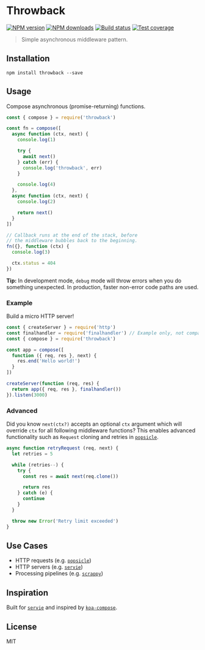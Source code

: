 # Throwback

[![NPM version](https://img.shields.io/npm/v/throwback.svg?style=flat)](https://npmjs.org/package/throwback)
[![NPM downloads](https://img.shields.io/npm/dm/throwback.svg?style=flat)](https://npmjs.org/package/throwback)
[![Build status](https://img.shields.io/travis/serviejs/throwback.svg?style=flat)](https://travis-ci.org/serviejs/throwback)
[![Test coverage](https://img.shields.io/coveralls/serviejs/throwback.svg?style=flat)](https://coveralls.io/r/serviejs/throwback?branch=master)

> Simple asynchronous middleware pattern.

## Installation

```
npm install throwback --save
```

## Usage

Compose asynchronous (promise-returning) functions.

```js
const { compose } = require('throwback')

const fn = compose([
  async function (ctx, next) {
    console.log(1)

    try {
      await next()
    } catch (err) {
      console.log('throwback', err)
    }

    console.log(4)
  },
  async function (ctx, next) {
    console.log(2)

    return next()
  }
])

// Callback runs at the end of the stack, before
// the middleware bubbles back to the beginning.
fn({}, function (ctx) {
  console.log(3)

  ctx.status = 404
})
```

**Tip:** In development mode, `debug` mode will throw errors when you do something unexpected. In production, faster non-error code paths are used.

### Example

Build a micro HTTP server!

```js
const { createServer } = require('http')
const finalhandler = require('finalhandler') // Example only, not compatible with single `ctx` arg.
const { compose } = require('throwback')

const app = compose([
  function ({ req, res }, next) {
    res.end('Hello world!')
  }
])

createServer(function (req, res) {
  return app({ req, res }, finalhandler())
}).listen(3000)
```

### Advanced

Did you know `next(ctx?)` accepts an optional `ctx` argument which will override `ctx` for all following middleware functions? This enables advanced functionality such as `Request` cloning and retries in [`popsicle`](https://github.com/serviejs/popsicle).

```js
async function retryRequest (req, next) {
  let retries = 5

  while (retries--) {
    try {
      const res = await next(req.clone())

      return res
    } catch (e) {
      continue
    }
  }

  throw new Error('Retry limit exceeded')
}
```

## Use Cases

* HTTP requests (e.g. [`popsicle`](https://github.com/serviejs/popsicle))
* HTTP servers (e.g. [`servie`](https://github.com/serviejs/servie))
* Processing pipelines (e.g. [`scrappy`](https://github.com/blakeembrey/node-scrappy))

## Inspiration

Built for [`servie`](https://github.com/serviejs) and inspired by [`koa-compose`](https://github.com/koajs/compose).

## License

MIT
